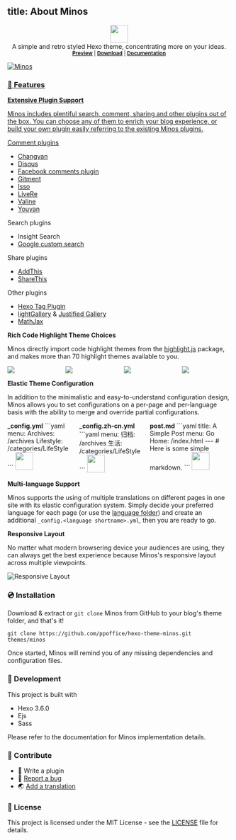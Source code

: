 title: About Minos
---
<p align="center">
<img height="40" src="http://blog.zhangruipeng.me/hexo-theme-minos/images/logo.png">
<br>
A simple and retro styled Hexo theme, concentrating more on your ideas.
<br>
<small><a href="http://blog.zhangruipeng.me/hexo-theme-minos/"><b>Preview</b></a> | <a href="https://github.com/ppoffice/hexo-theme-minos/archive/master.zip"><b>Download</b></a> | <a href="http://ppoffice.github.io/hexo-theme-minos/categories/Documentation/"><b>Documentation</b></small>
</p>

![Minos](http://ppoffice.github.io/hexo-theme-minos/gallery/preview.png "Minos Preview")

### :gift: Features

**Extensive Plugin Support**

Minos includes plentiful search, comment, sharing and other plugins out of the box. You can choose any of them to enrich your
blog experience, or build your own plugin easily referring to the existing Minos plugins.

Comment plugins

- [Changyan](http://changyan.kuaizhan.com/)
- [Disqus](https://disqus.com/)
- [Facebook comments plugin](https://developers.facebook.com/docs/plugins/comments/)
- [Gitment](https://github.com/imsun/gitment)
- [Isso](https://posativ.org/isso/)
- [LiveRe](https://livere.com/)
- [Valine](https://github.com/xCss/Valine)
- [Youyan](http://www.uyan.cc/)

Search plugins

- Insight Search
- [Google custom search](https://www.google.com/cse/)

Share plugins

- [AddThis](http://www.addthis.com/)
- [ShareThis](https://www.sharethis.com/)

Other plugins

- [Hexo Tag Plugin](https://hexo.io/docs/tag-plugins.html)
- [lightGallery](https://sachinchoolur.github.io/lightGallery/) & [Justified Gallery](http://miromannino.github.io/Justified-Gallery/)
- [MathJax](https://www.mathjax.org/)

**Rich Code Highlight Theme Choices**

Minos directly import code highlight themes from the [highlight.js](https://highlightjs.org/) package, and makes more than 
70 highlight themes available to you.

<div class="columns is-multiline is-mobile">
<div class="column is-half-mobile"><img src="http://blog.zhangruipeng.me/hexo-theme-minos/gallery/code-highlight/tomorrow.png"></div>
<div class="column is-half-mobile"><img src="http://blog.zhangruipeng.me/hexo-theme-minos/gallery/code-highlight/atom-one-light.png"></div>
<div class="column is-half-mobile"><img src="http://blog.zhangruipeng.me/hexo-theme-minos/gallery/code-highlight/monokai.png"></div>
<div class="column is-half-mobile"><img src="http://blog.zhangruipeng.me/hexo-theme-minos/gallery/code-highlight/androidstudio.png"></div>
</div>

**Elastic Theme Configuration**

In addition to the minimalistic and easy-to-understand configuration design, Minos allows you to set configurations on a 
per-page and per-language basis with the ability to merge and override partial configurations.

<div class="columns is-multiline">
    <div class="column is-half is-12-mobile">
        <b>_config.yml</b>
```yaml
menu:
  Archives: /archives
  Lifestyle: /categories/LifeStyle
```
<img style="height:40px" src="http://blog.zhangruipeng.me/hexo-theme-minos/gallery/navbar/main-config.png">
    </div>
    <div class="column is-half is-12-mobile">
        <b>_config.zh-cn.yml</b>
```yaml
menu:
  归档: /archives
  生活: /categories/LifeStyle
```
<img style="height:40px" src="http://blog.zhangruipeng.me/hexo-theme-minos/gallery/navbar/language-config.png">
    </div>
    <div class="column is-half is-12-mobile">
        <b>post.md</b>
```yaml
title: A Simple Post
menu:
  Go Home: /index.html
---
# Here is some simple markdown.
```
<img style="height:40px" src="http://blog.zhangruipeng.me/hexo-theme-minos/gallery/navbar/post-config.png">
    </div>
</div>

**Multi-language Support**

Minos supports the using of multiple translations on different pages in one site with its elastic configuration system. 
Simply decide your preferred language for each page (or use the [language folder](https://hexo.io/docs/internationalization.html#Path)) 
and create an additional `_config.<language shortname>.yml`, then you are ready to go.

**Responsive Layout**

No matter what modern browsering device your audiences are using, they can always get the best experience because Minos's responsive
layout across multiple viewpoints.

![Responsive Layout](http://blog.zhangruipeng.me/hexo-theme-minos/gallery/responsive.png)

### :cd: Installation

Download & extract or `git clone` Minos from GitHub to your blog's theme folder, and that's it!

```shell
git clone https://github.com/ppoffice/hexo-theme-minos.git themes/minos
```

Once started, Minos will remind you of any missing dependencies and configuration files.

### :hammer: Development

This project is built with

- Hexo 3.6.0
- Ejs
- Sass

Please refer to the documentation for Minos implementation details.

### :tada: Contribute

- :electric_plug: Write a plugin
- :triangular_flag_on_post: <a href="https://github.com/ppoffice/hexo-theme-minos/issues/new">Report a bug</a>
- :earth_asia: <a href="https://github.com/ppoffice/hexo-theme-minos/tree/master/languages">Add a translation</a>

### :memo: License

This project is licensed under the MIT License - see the [LICENSE](https://github.com/ppoffice/hexo-theme-minos/blob/master/LICENSE) file for details.